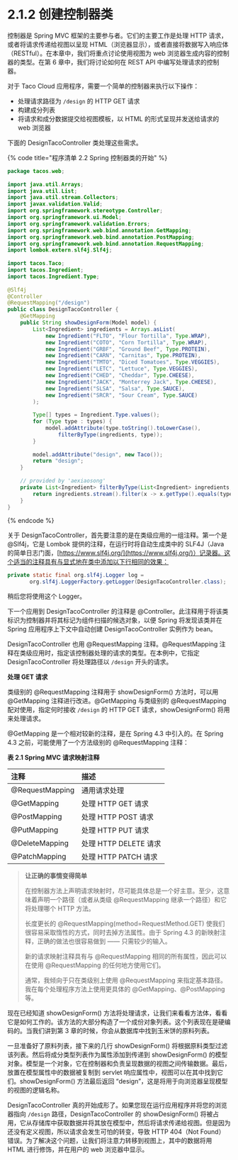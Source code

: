 # 2.1.2 创建控制器类

控制器是 Spring MVC 框架的主要参与者。它们的主要工作是处理 HTTP 请求，或者将请求传递给视图以呈现 HTML（浏览器显示），或者直接将数据写入响应体（RESTful）。在本章中，我们将重点讨论使用视图为 web 浏览器生成内容的控制器的类型。在第 6 章中，我们将讨论如何在 REST API 中编写处理请求的控制器。

对于 Taco Cloud 应用程序，需要一个简单的控制器来执行以下操作：

* 处理请求路径为 `/design` 的 HTTP GET 请求
* 构建成分列表
* 将请求和成分数据提交给视图模板，以 HTML 的形式呈现并发送给请求的 web 浏览器

下面的 DesignTacoController 类处理这些需求。

{% code title="程序清单 2.2 Spring 控制器类的开始" %}
```java
package tacos.web;
​
import java.util.Arrays;
import java.util.List;
import java.util.stream.Collectors;
import javax.validation.Valid;
import org.springframework.stereotype.Controller;
import org.springframework.ui.Model;
import org.springframework.validation.Errors;
import org.springframework.web.bind.annotation.GetMapping;
import org.springframework.web.bind.annotation.PostMapping;
import org.springframework.web.bind.annotation.RequestMapping;
import lombok.extern.slf4j.Slf4j;
​
import tacos.Taco;
import tacos.Ingredient;
import tacos.Ingredient.Type;
​
@Slf4j
@Controller
@RequestMapping("/design")
public class DesignTacoController {
    @GetMapping
    public String showDesignForm(Model model) {
        List<Ingredient> ingredients = Arrays.asList(
            new Ingredient("FLTO", "Flour Tortilla", Type.WRAP),
            new Ingredient("COTO", "Corn Tortilla", Type.WRAP),
            new Ingredient("GRBF", "Ground Beef", Type.PROTEIN),
            new Ingredient("CARN", "Carnitas", Type.PROTEIN),
            new Ingredient("TMTO", "Diced Tomatoes", Type.VEGGIES),
            new Ingredient("LETC", "Lettuce", Type.VEGGIES),
            new Ingredient("CHED", "Cheddar", Type.CHEESE),
            new Ingredient("JACK", "Monterrey Jack", Type.CHEESE),
            new Ingredient("SLSA", "Salsa", Type.SAUCE),
            new Ingredient("SRCR", "Sour Cream", Type.SAUCE)
        );
        
        Type[] types = Ingredient.Type.values();
        for (Type type : types) {
            model.addAttribute(type.toString().toLowerCase(),
                filterByType(ingredients, type));
        }
        
        model.addAttribute("design", new Taco());
        return "design";
    }
    
    // provided by 'aexiaosong'
    private List<Ingredient> filterByType(List<Ingredient> ingredients, Type type) {
        return ingredients.stream().filter(x -> x.getType().equals(type)).collect(Collectors.toList());
    }
}
```
{% endcode %}

关于 DesignTacoController，首先要注意的是在类级应用的一组注释。第一个是 @Slf4j，它是 Lombok 提供的注释，在运行时将自动生成类中的 SLF4J（Java 的简单日志门面，[https://www.slf4j.org/](https://www.slf4j.org/)）记录器。这个适当的注释具有与显式地在类中添加以下行相同的效果：

```java
private static final org.slf4j.Logger log = 
       org.slf4j.LoggerFactory.getLogger(DesignTacoController.class);
```

稍后您将使用这个 Logger。

下一个应用到 DesignTacoController 的注释是 @Controller。此注释用于将该类标识为控制器并将其标记为组件扫描的候选对象，以便 Spring 将发现该类并在 Spring 应用程序上下文中自动创建 DesignTacoController 实例作为 bean。

DesignTacoController 也用 @RequestMapping 注释。@RequestMapping 注释在类级应用时，指定该控制器处理的请求的类型。在本例中，它指定 DesignTacoController 将处理路径以 `/design` 开头的请求。

**处理 GET 请求**

类级别的 @RequestMapping 注释用于 showDesignForm\(\) 方法时，可以用 @GetMapping 注释进行改进。@GetMapping 与类级别的 @RequestMapping 配对使用，指定何时接收 `/design` 的 HTTP GET 请求，showDesignForm\(\) 将用来处理请求。

@GetMapping 是一个相对较新的注释，是在 Spring 4.3 中引入的。在 Spring 4.3 之前，可能使用了一个方法级别的 @RequestMapping 注释：

**表 2.1 Spring MVC 请求映射注释**

| 注释 | 描述 |
| :--- | :--- |
| @RequestMapping | 通用请求处理 |
| @GetMapping | 处理 HTTP GET 请求 |
| @PostMapping | 处理 HTTP POST 请求 |
| @PutMapping | 处理 HTTP PUT 请求 |
| @DeleteMapping | 处理 HTTP DELETE 请求 |
| @PatchMapping | 处理 HTTP PATCH 请求 |

> **让正确的事情变得简单**
>
> 在控制器方法上声明请求映射时，尽可能具体总是一个好主意。至少，这意味着声明一个路径（或者从类级 @RequestMapping 继承一个路径）和它将处理哪个 HTTP 方法。
>
> 长度更长的 @RequestMapping\(method=RequestMethod.GET\) 使我们很容易采取惰性的方式，同时去掉方法属性。由于 Spring 4.3 的新映射注释，正确的做法也很容易做到 —— 只需较少的输入。
>
> 新的请求映射注释具有与 @RequestMapping 相同的所有属性，因此可以在使用 @RequestMapping 的任何地方使用它们。
>
> 通常，我倾向于只在类级别上使用 @RequestMapping 来指定基本路径。我在每个处理程序方法上使用更具体的 @GetMapping、@PostMapping 等。

现在已经知道 showDesignForm\(\) 方法将处理请求，让我们来看看方法体，看看它是如何工作的。该方法的大部分构造了一个成份对象列表。这个列表现在是硬编码的。当我们讲到第 3 章的时候，你会从数据库中找到玉米饼的原料列表。

一旦准备好了原料列表，接下来的几行 showDesignForm\(\) 将根据原料类型过滤该列表。然后将成分类型列表作为属性添加到传递到 showDesignForm\(\) 的模型对象。模型是一个对象，它在控制器和负责呈现数据的视图之间传输数据。最后，放置在模型属性中的数据被复制到 servlet 响应属性中，视图可以在其中找到它们。showDesignForm\(\) 方法最后返回 “design”，这是将用于向浏览器呈现模型的视图的逻辑名称。

 DesignTacoController 真的开始成形了。如果您现在运行应用程序并将您的浏览器指向 `/design` 路径，DesignTacoController 的 showDesignForm\(\) 将被占用，它从存储库中获取数据并将其放在模型中，然后将请求传递给视图。但是因为还没有定义视图，所以请求会发生可怕的转变，导致 HTTP 404（Not Found）错误。为了解决这个问题，让我们将注意力转移到视图上，其中的数据将用 HTML 进行修饰，并在用户的 web 浏览器中显示。

